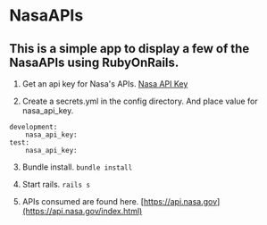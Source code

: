 # NasaAPIs

## This is a simple app to display a few of the NasaAPIs using RubyOnRails.

1. Get an api key for Nasa's APIs. [Nasa API Key](https://api.nasa.gov/index.html#apply-for-an-api-key)

2. Create a secrets.yml in the config directory. And place value for nasa_api_key.

```
development:
    nasa_api_key:
test:
    nasa_api_key:
```

3. Bundle install. ``bundle install``

4. Start rails. ``rails s``

5. APIs consumed are found here. [https://api.nasa.gov](https://api.nasa.gov/index.html)